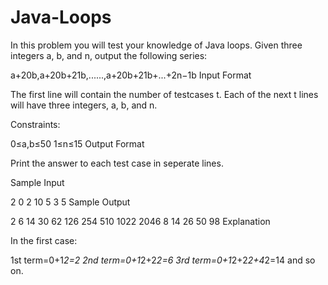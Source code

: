 # Java-Loops
In this problem you will test your knowledge of Java loops. Given three integers a, b, and n, output the following series:

a+20b,a+20b+21b,......,a+20b+21b+...+2n−1b
Input Format

The first line will contain the number of testcases t. Each of the next t lines will have three integers, a, b, and n.

Constraints:

0≤a,b≤50
1≤n≤15
Output Format

Print the answer to each test case in seperate lines.

Sample Input

2
0 2 10
5 3 5
Sample Output

2 6 14 30 62 126 254 510 1022 2046
8 14 26 50 98
Explanation

In the first case:

1st term=0+1*2=2
2nd term=0+1*2+2*2=6
3rd term=0+1*2+2*2+4*2=14
and so on.
